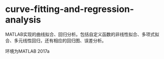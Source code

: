 # curve-fitting-and-regression-analysis
MATLAB实现的曲线拟合、回归分析。包括自定义函数的非线性拟合、多项式拟合、多元线性回归，还有相应的回归图、误差分析。

环境为MATLAB  2017a

